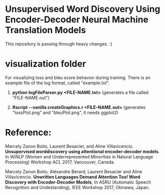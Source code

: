# Unsupervised Word Discovery Using Encoder-Decoder Neural Machine Translation Models

This repository is passing through heavy changes. :)


# visualization folder

For visualizing loss and bleu score behavior during training. There is an example file of the log format, called "example.txt".

1) __python logFileParser.py <FILE-NAME.txt>__ (generates a file called "FILE-NAME.out")

2) __Rscript --vanilla createGraphics.r <FILE-NAME.out> <IMAGES-PATH>__ (generates "lossPlot.png" and "bleuPlot.png", it needs ggplot2)



# Reference:

Marcely Zanon Boito,  Laurent Besacier,  and Aline Villavicencio. **Unsupervised worddiscovery using attentional encoder-decoder models**.   In WiNLP (Women and Underrepresented Minorities in Natural Language Processing) Workshop ACL 2017, Vancouver, Canada.

Marcely Zanon Boito, Aléxandre Berard, Laurent Besacier and Aline Villavicencio. **Unwritten Languages Demand Attention Too! Word Discovery with Encoder-Decoder Models**, In ASRU (Automatic Speech Recognition and Undestanding), IEEE Workshop 2017, Okinawa, Japan.
